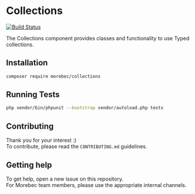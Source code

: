 # Collections
[![Build Status](https://travis-ci.com/Morebec/Collections.svg?branch=master)](https://travis-ci.com/Morebec/Collections)

The Collections component provides classes and functionality to use Typed collections.

## Installation
```bash
composer require morebec/collections
```

## Running Tests
```bash
php vendor/bin/phpunit --bootstrap vendor/autoload.php tests
```

## Contributing
Thank you for your interest :)  
To contribute, please read the `CONTRIBUTING.md` guidelines.

## Getting help
To get help, open a new issue on this repository.  
For Morebec team members, please use the appropriate internal channels.
